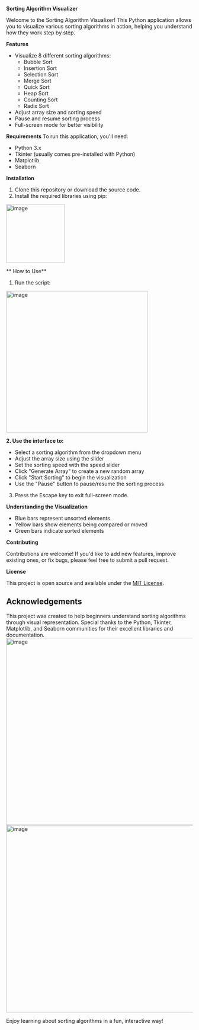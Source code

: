 **Sorting Algorithm Visualizer**

Welcome to the Sorting Algorithm Visualizer! This Python application allows you to visualize various sorting algorithms in action, helping you understand how they work step by step.

**Features**

- Visualize 8 different sorting algorithms:
  - Bubble Sort
  - Insertion Sort
  - Selection Sort
  - Merge Sort
  - Quick Sort
  - Heap Sort
  - Counting Sort
  - Radix Sort
- Adjust array size and sorting speed
- Pause and resume sorting process
- Full-screen mode for better visibility

**Requirements**
To run this application, you'll need:
- Python 3.x
- Tkinter (usually comes pre-installed with Python)
- Matplotlib
- Seaborn

**Installation**

1. Clone this repository or download the source code.
2. Install the required libraries using pip:

<img width="158" alt="image" src="https://github.com/user-attachments/assets/9e062037-5220-4cf5-a6f0-41a0eb1da43f">



** How to Use**

1. Run the script:

<img width="382" alt="image" src="https://github.com/user-attachments/assets/a7c2453d-845a-4cba-962d-dbb835d8a9e9">

**2. Use the interface to:**
   - Select a sorting algorithm from the dropdown menu
   - Adjust the array size using the slider
   - Set the sorting speed with the speed slider
   - Click "Generate Array" to create a new random array
   - Click "Start Sorting" to begin the visualization
   - Use the "Pause" button to pause/resume the sorting process

3. Press the Escape key to exit full-screen mode.

**Understanding the Visualization**

- Blue bars represent unsorted elements
- Yellow bars show elements being compared or moved
- Green bars indicate sorted elements

**Contributing**

Contributions are welcome! If you'd like to add new features, improve existing ones, or fix bugs, please feel free to submit a pull request.

**License**

This project is open source and available under the [MIT License](LICENSE).

## Acknowledgements

This project was created to help beginners understand sorting algorithms through visual representation. Special thanks to the Python, Tkinter, Matplotlib, and Seaborn communities for their excellent libraries and documentation.
<img width="505" alt="image" src="https://github.com/user-attachments/assets/9f9c47d5-c9ea-49b0-9938-ab795eabe001">
<img width="506" alt="image" src="https://github.com/user-attachments/assets/7a2d63da-9c1f-4011-9beb-c26134d5a51d">


Enjoy learning about sorting algorithms in a fun, interactive way!
